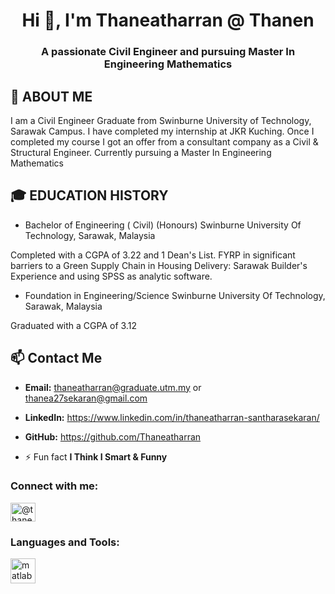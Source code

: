 <h1 align="center">Hi 👋, I'm Thaneatharran @ Thanen</h1>
<h3 align="center">A passionate Civil Engineer and pursuing Master In Engineering Mathematics</h3>

## 🌟 ABOUT ME

I am a Civil Engineer Graduate from Swinburne University of Technology, Sarawak Campus. I have completed my internship at JKR Kuching. Once I completed my course I got an offer from a consultant company as a Civil & Structural Engineer. Currently pursuing a Master In Engineering Mathematics 

## 🎓 EDUCATION HISTORY

- Bachelor of Engineering ( Civil) (Honours)
  Swinburne University Of Technology, Sarawak, Malaysia

Completed with a CGPA of 3.22 and 1 Dean's List. FYRP in significant barriers to a Green Supply Chain in Housing Delivery: Sarawak Builder's Experience and using
SPSS as analytic software.

- Foundation in Engineering/Science
Swinburne University Of Technology, Sarawak, Malaysia

Graduated with a CGPA of 3.12

## 📫 Contact Me

- **Email:** thaneatharran@graduate.utm.my or thanea27sekaran@gmail.com
- **LinkedIn:** https://www.linkedin.com/in/thaneatharran-santharasekaran/
- **GitHub:** https://github.com/Thaneatharran

- ⚡ Fun fact **I Think I Smart & Funny**

<h3 align="left">Connect with me:</h3>
<p align="left">
<a href="https://linkedin.com/in/@thaneatharran - santharasekaran" target="blank"><img align="center" src="https://raw.githubusercontent.com/rahuldkjain/github-profile-readme-generator/master/src/images/icons/Social/linked-in-alt.svg" alt="@thaneatharran - santharasekaran" height="30" width="40" /></a>
</p>

<h3 align="left">Languages and Tools:</h3>
<p align="left"> <a href="https://www.mathworks.com/" target="_blank" rel="noreferrer"> <img src="https://upload.wikimedia.org/wikipedia/commons/2/21/Matlab_Logo.png" alt="matlab" width="40" height="40"/> </a> </p>
